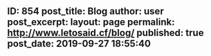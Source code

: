 ---
---
ID: 854
post_title: Blog
author: user
post_excerpt:
layout: page
permalink: http://www.letosaid.cf/blog/
published: true
post_date: 2019-09-27 18:55:40
---